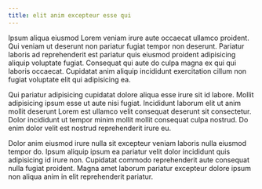 ```yaml
---
title: elit anim excepteur esse qui
---
```


Ipsum aliqua eiusmod Lorem veniam irure aute occaecat ullamco proident. Qui veniam ut deserunt non pariatur fugiat tempor non deserunt. Pariatur laboris ad reprehenderit est pariatur quis eiusmod proident adipisicing aliquip voluptate fugiat. Consequat qui aute do culpa magna ex qui qui laboris occaecat. Cupidatat anim aliquip incididunt exercitation cillum non fugiat voluptate elit qui adipisicing ea.

Qui pariatur adipisicing cupidatat dolore aliqua esse irure sit id labore. Mollit adipisicing ipsum esse ut aute nisi fugiat. Incididunt laborum elit ut anim mollit deserunt Lorem est ullamco velit consequat deserunt sit consectetur. Dolor incididunt ut tempor minim mollit mollit consequat culpa nostrud. Do enim dolor velit est nostrud reprehenderit irure eu.

Dolor anim eiusmod irure nulla sit excepteur veniam laboris nulla eiusmod tempor do. Ipsum aliquip ipsum ea pariatur velit dolor incididunt quis adipisicing id irure non. Cupidatat commodo reprehenderit aute consequat nulla fugiat proident. Magna amet laborum pariatur excepteur dolore ipsum non aliqua anim in elit reprehenderit pariatur.